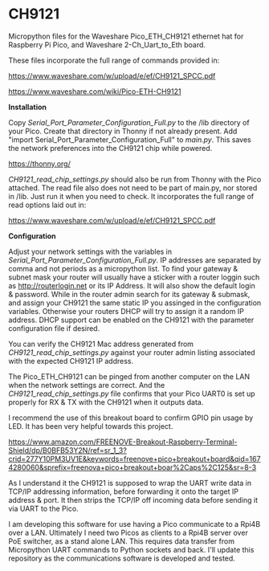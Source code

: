 # CH9121
Micropython files for the Waveshare Pico_ETH_CH9121 ethernet hat for Raspberry Pi Pico, and Waveshare 2-Ch_Uart_to_Eth board.

These files incorporate the full range of commands provided in:

https://www.waveshare.com/w/upload/e/ef/CH9121_SPCC.pdf

https://www.waveshare.com/wiki/Pico-ETH-CH9121

**Installation**

Copy *Serial_Port_Parameter_Configuration_Full.py* to the /lib directory of your Pico. Create that directory in Thonny if not already present. Add "import Serial_Port_Parameter_Configuration_Full" to *main.py*. This saves the network preferences into the CH9121 chip while powered. 

https://thonny.org/

*CH9121_read_chip_settings.py* should also be run from Thonny with the Pico attached. The read file also does not need to be part of main.py, nor stored in /lib. Just run it when you need to check. It incorporates the full range of read options laid out in:

https://www.waveshare.com/w/upload/e/ef/CH9121_SPCC.pdf

**Configuration**

Adjust your network settings with the variables in *Serial_Port_Parameter_Configuration_Full.py*. IP addresses are separated by comma and not periods as a micropython list. To find your gateway & subnet mask your router will usually have a sticker with a router loggin such as http://routerlogin.net or its IP Address. It will also show the default login & password. While in the router admin search for its gateway & submask, and assign your CH9121 the same static IP you assinged in the configuration variables. Otherwise your routers DHCP will try to assign it a random IP address. DHCP support can be enabled on the CH9121 with the parameter configuration file if desired. 

You can verify the CH9121 Mac address generated from *CH9121_read_chip_settings.py* against your router admin listing associated with the expected CH9121 IP address.

The Pico_ETH_CH9121 can be pinged from another computer on the LAN when the network settings are correct. And the *CH9121_read_chip_settings.py* file confirms that your Pico UART0 is set up properly for RX & TX with the CH9121 when it outputs data.

I recommend the use of this breakout board to confirm GPIO pin usage by LED. It has been very helpful towards this project.

https://www.amazon.com/FREENOVE-Breakout-Raspberry-Terminal-Shield/dp/B0BFB53Y2N/ref=sr_1_3?crid=277Y10PM3UV1E&keywords=freenove+pico+breakout+board&qid=1674280060&sprefix=freenova+pico+breakout+boar%2Caps%2C125&sr=8-3

As I understand it the CH9121 is supposed to wrap the UART write data in TCP/IP addressing information, before forwarding it onto the target IP address & port. It then strips the TCP/IP off incoming data before sending it via UART to the Pico. 

I am developing this software for use having a Pico communicate to a Rpi4B over a LAN. Ultimately I need two Picos as clients to a Rpi4B server over PoE switcher, as a stand alone LAN. This requires data transfer from Micropython UART commands to Python sockets and back. I'll update this repository as the communications software is developed and tested. 
